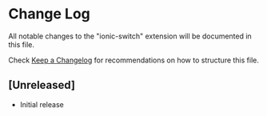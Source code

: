 # Change Log
All notable changes to the "ionic-switch" extension will be documented in this file.

Check [Keep a Changelog](http://keepachangelog.com/) for recommendations on how to structure this file.

## [Unreleased]
- Initial release